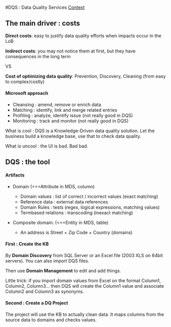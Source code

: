 #DQS : Data Quality Services
[Context](https://github.com/Fleid/SQLSat-Paris-2014---DQS-MDS-PreConf/blob/master/README.md)

## The main driver : costs

**Direct costs**: easy to justify data quality efforts when impacts occur in the LoB

**Indirect costs**: you may not notice them at first, but they have consequences in the long term

VS

**Cost of optimizing data quality**: Prevention, Discovery, Cleaning (from easy to complex/costly)

#### Microsoft approach
- Cleansing : amend, remove or enrich data
- Matching : identify, link and merge related entries
- Profiling : analyze, identify issue (not really good in DQS)
- Monitoring : track and monitor (not really good in DQS)

What is cool : DQS is a Knowledge-Driven data quality solution. Let the business build a knowledge base, use that to check data quality.

What is uncool : the UI is bad. Bad bad.

## DQS : the tool
#### Artifacts
- Domain (===Attribute in MDS, column)
  - Domain values : list of correct / incorrect values (exact matching)
  - Reference data : external data references
  - Domain Rules : tests (regex, logical expressions, matching values)
  - Termbased relations : transcoding (inexact matching)

- Composite domain: (===Entity in MDS, table)
  - An address is Street + Zip Code + Country (domains)

#### First : Create the KB
By **Domain Discovery** from SQL Server or an Excel file (2003 XLS on 64bit servers). You can also import DQS files.

Then use **Domain Management** to edit and add things.

Little trick: if you import domain values from Excel on the format Column1, Column2, Column3... then DQS will create the Column1 value and associate Column2 and Column3 as synonyms.

#### Second : Create a DQ Project
The project will use the KB to actually clean data. It maps columns from the source data to domains and checks values.

